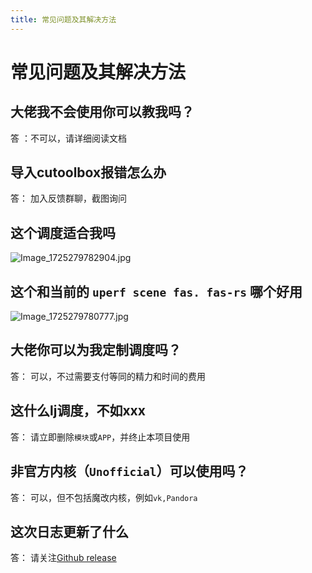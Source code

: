 ```yaml
---
title: 常见问题及其解决方法
---
```

# 常见问题及其解决方法

## 大佬我不会使用你可以教我吗？

答 ：不可以，请详细阅读文档

## 导入cutoolbox报错怎么办

答： 加入反馈群聊，截图询问

## 这个调度适合我吗


![Image_1725279782904.jpg](https://img.nightrainmilkyway.cn/img/Image_1725279782904.jpg)

## 这个和当前的 `uperf scene fas. fas-rs` 哪个好用


![Image_1725279780777.jpg](https://img.nightrainmilkyway.cn/img/Image_1725279780777.jpg)

## 大佬你可以为我定制调度吗？

答： 可以，不过需要支付等同的精力和时间的费用

## 这什么lj调度，不如xxx

答： 请立即删除`模块`或`APP`，并终止本项目使用

## 非官方内核（`Unofficial`）可以使用吗？

答： 可以，但不包括魔改内核，例如`vk,Pandora`

## 这次日志更新了什么

答： 请关注[Github release](https://github.com/TimeBreeze/Tritium/releases)
